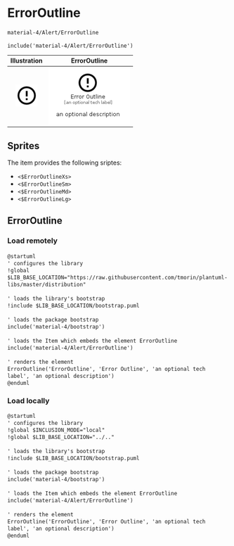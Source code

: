 # ErrorOutline


```text
material-4/Alert/ErrorOutline
```

```text
include('material-4/Alert/ErrorOutline')
```



| Illustration | ErrorOutline |
| :---: | :---: |
| ![illustration for Illustration](../../material-4/Alert/ErrorOutline.png) | ![illustration for ErrorOutline](../../material-4/Alert/ErrorOutline.Local.png) |



## Sprites
The item provides the following sriptes:

- `<$ErrorOutlineXs>`
- `<$ErrorOutlineSm>`
- `<$ErrorOutlineMd>`
- `<$ErrorOutlineLg>`





## ErrorOutline

### Load remotely
```plantuml
@startuml
' configures the library
!global $LIB_BASE_LOCATION="https://raw.githubusercontent.com/tmorin/plantuml-libs/master/distribution"

' loads the library's bootstrap
!include $LIB_BASE_LOCATION/bootstrap.puml

' loads the package bootstrap
include('material-4/bootstrap')

' loads the Item which embeds the element ErrorOutline
include('material-4/Alert/ErrorOutline')

' renders the element
ErrorOutline('ErrorOutline', 'Error Outline', 'an optional tech label', 'an optional description')
@enduml
```

### Load locally
```plantuml
@startuml
' configures the library
!global $INCLUSION_MODE="local"
!global $LIB_BASE_LOCATION="../.."

' loads the library's bootstrap
!include $LIB_BASE_LOCATION/bootstrap.puml

' loads the package bootstrap
include('material-4/bootstrap')

' loads the Item which embeds the element ErrorOutline
include('material-4/Alert/ErrorOutline')

' renders the element
ErrorOutline('ErrorOutline', 'Error Outline', 'an optional tech label', 'an optional description')
@enduml
```

